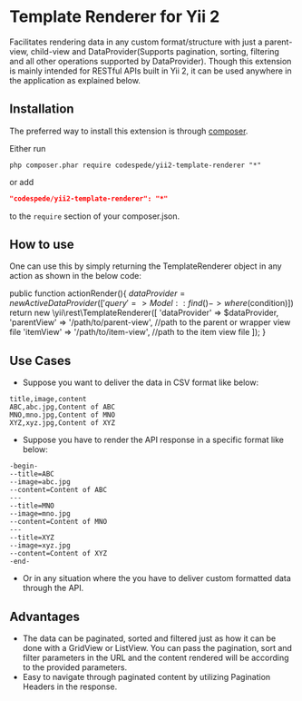 Template Renderer for Yii 2
===========================

Facilitates rendering data in any custom format/structure with just a parent-view, child-view and DataProvider(Supports pagination, sorting, filtering and all other operations supported by DataProvider). Though this extension is mainly intended for RESTful APIs built in Yii 2, it can be used anywhere in the application as explained below.

Installation
------------

The preferred way to install this extension is through [composer](http://getcomposer.org/download/).

Either run

```
php composer.phar require codespede/yii2-template-renderer "*"
```

or add

```json
"codespede/yii2-template-renderer": "*"
```

to the `require` section of your composer.json.

How to use
----------

One can use this by simply returning the TemplateRenderer object in any action as shown in the below code:

public function actionRender(){
    $dataProvider = new ActiveDataProvider(['query' => Model::find()->where($condition)])
    return new \yii\rest\TemplateRenderer([
            'dataProvider' => $dataProvider,
            'parentView' => '/path/to/parent-view', //path to the parent or wrapper view file
            'itemView' => '/path/to/item-view', //path to the item view file
        ]);
}

Use Cases
---------
- Suppose you want to deliver the data in CSV format like below:
```
title,image,content
ABC,abc.jpg,Content of ABC
MNO,mno.jpg,Content of MNO
XYZ,xyz.jpg,Content of XYZ
```
 - Suppose you have to render the API response in a specific format like below:
```
-begin-
--title=ABC
--image=abc.jpg
--content=Content of ABC
---
--title=MNO
--image=mno.jpg
--content=Content of MNO
---
--title=XYZ
--image=xyz.jpg
--content=Content of XYZ
-end-
```
 - Or in any situation where the you have to deliver custom formatted data through the API.

Advantages
---------
- The data can be paginated, sorted and filtered just as how it can be done with a GridView or ListView. You can pass the pagination, sort and filter parameters in the URL and the content rendered will be according to the provided parameters.
- Easy to navigate through paginated content by utilizing Pagination Headers in the response.
